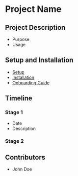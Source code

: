 # Project Name 

## Project Description 
- Purpose
- Usage 

## Setup and Installation
- [Setup](additional_documents/setup.md)
- [Installation](additional_documents/installation.md)
- [Onboarding Guide](additional_documents/onboarding.md)

## Timeline

### Stage 1 
- Date
- Description 

### Stage 2 

## Contributors
- John Doe


